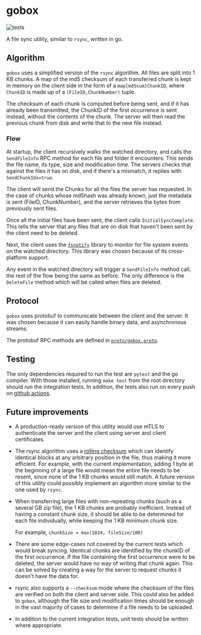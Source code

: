 # gobox
![tests](https://github.com/adrianmester/gobox/actions/workflows/go.yml/badge.svg)

A file sync utility, similar to `rsync`, written in go.

## Algorithm

`gobox` uses a simplified version of the `rsync` algorithm. All files are split
into 1 KB chunks. A map of the md5 checksum of each transferred chunk is kept in
memory on the client side in the form of a `map[md5sum]ChunkID`, where `ChunkID`
is made up of a `(FileID,ChunkNumber)` tuple.

The checksum of each chunk is computed before being sent, and if it has already
been transmitted, the ChunkID of the first occurrence is sent instead, without
the contents of the chunk. The server will then read the previous chunk from disk
and write that to the new file instead.

### Flow

At startup, the client recursively walks the watched directory, and calls the `SendFileInfo`
RPC method for each file and folder it encounters. This sends the file name, its
type, size and modification time. The servers checks that against the files it
has on disk, and if there's a mismatch, it replies with `SendChunkIds=true`.

The client will send the Chunks for all the files the server has requested. In
the case of chunks whose md5hash was already known, just the metadata is sent
(FileID, ChunkNumber), and the server retrieves the bytes from previously sent
files.

Once all the initial files have been sent, the client calls `InitialSyncComplete`.
This tells the server that any files that are on disk that haven't been sent by
the client need to be deleted.

Next, the client uses the [`fsnotify`](https://github.com/fsnotify/fsnotify)
library to monitor for file system events on the watched directory. This library
was chosen because of its cross-platform support.

Any event in the watched directory will trigger a `SendFileInfo` method call, the
rest of the flow being the same as before. The only difference is the `DeleteFile`
method which will be called when files are deleted.

## Protocol

`gobox` uses protobuf to communicate between the client and the server. It was
chosen because it can easily handle binary data, and asynchronous streams.

The protobuf RPC methods are defined in [`proto/gobox.proto`](./proto/gobox.proto).

## Testing

The only dependencies required to run the test are `pytest` and the go compiler.
With those installed, running `make test` from the root directory should run the
integration tests. In addition, the tests also run on every push on
[github actions](https://github.com/adrianmester/gobox/actions).

## Future improvements

* A production-ready version of this utility would use mTLS to authenticate the
  server and the client using server and client certificates.
  
* The rsync algorithm uses a [rolling checksum](https://rsync.samba.org/tech_report/node3.html)
  which can identify identical blocks at any arbitrary
  position in the file, thus making it more efficient. For example, with the
  current implementation, adding 1 byte
  at the beginning of a large file would mean the entire file needs to be resent,
  since none of the 1 KB chunks would still match. A future version of this utility
  could possibly implement an algorithm more similar to the one used by `rsync`.

* When transferring large files with non-repeating chunks (such as a several GB zip
  file), the 1 KB chunks are probably inefficient. Instead of having a constant
  chunk size, it should be able to be determined for each file individually, while
  keeping the 1 KB minimum chunk size.
  
  For example, `chunkSize = max(1024, fileSize/100)`

* There are some edge-cases not covered by the current tests which
  would break syncing. Identical chunks are identified by the chunkID of the first
  occurrence. If the file containing the first occurrence were to be deleted, the
  server would have no way of writing that chunk again. This can be solved by
  creating a way for the server to request chunks it doesn't have the data for.
  
* rsync also supports a `--checksum` mode where the checksum of the files are verified
  on both the client and server side. This could also be added to `gobox`, although
  the file size and modification times should be enough in the vast majority of cases
  to determine if a file needs to be uploaded.
  
* In addition to the current integration tests, unit tests should be written where
  appropriate.
